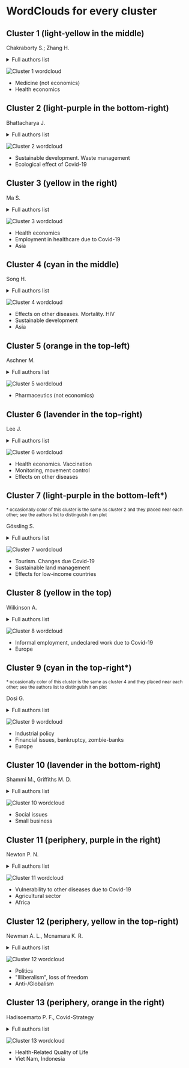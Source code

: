 # WordClouds for every cluster
## Cluster 1 (light-yellow in the middle)
Chakraborty S.; Zhang H.
<details>
  <summary>Full authors list</summary>
"junaid k", "ejaz h", "abdalla a e", "abosalif k o a", "younas s", "rehman a", "bandyopadhyay d", "hajra a", "das a", "chakraborty s", "patel n", "amgai b", "lavie c j", "kreer c", "zehner m", "ercanoglu m s", "gieselmann l", "schommers p", "vanshylla k", "krähling v", "cohen-dvashi h", "diskin r", "gruell h", "klein f", "alexander j", "strand t a", "alehagen u", "aaseth j", "tas a", "ninaber d k", "hiemstra p s", "snijder e j", "van hemert", "choudhary a k", "kumari k", "kaushik s", "sharma y", 
"yadav j p", "shanmugaraj b", "phoolcharoen w", "sidorov g", "gelbukh a", "chikhale r v", "gupta v k", "wabaidur s m", "islam m a", "talo m", "baloglu u b", "yildirim o", "singh s", "allawadhi p", "khurana a", "joshi k", "packirisamy g", "ghosh s", "banerjee a", "angeletti s", "benvenuto d", "pascarella s", "bianchi m", "ciccozzi m", "erasmus j h", "khandhar a p", "walls a c", "archer j", "fuller j t", "duthie m s", "reed s g", "veesler d", "berglund p", "fuller d h", "chakraborti s", "maiti a", 
"pramanik s", "sannigrahi s", "pilla f", "das d n", "omotuyi i o", "ajiboye b o", "oyinloye b e", "bilal bashir", "komal b", "bashir m a", "tan d", "skalny a v", "holingue c", "thrul j", "fallin m d", "stuart e a", "kalb l g", "urban r j", "baillargeon j", "lin b", "zhang h", "ying t", "jiang s", "sheng z", "lv h", "bucci e", "chi x", "wu y", "lan j", "liu k"
</details>

![Cluster 1 wordcloud](wc1a.png 'Wordcloud for cluster 1')

- Medicine (not economics)
- Health economics

## Cluster 2 (light-purple in the bottom-right)
Bhattacharya J.
<details>
  <summary>Full authors list</summary>
"prata j c", "walker t r", "duarte a c", "rocha-santos t", "ibn-mohammed t", "acquaye a", "fujii h", "khan k s", "paris c", "rocchi p", "panchal r", "tiwari m k", "dewick p", "law r", "chamola v", "hassija v", "guizani m", "jiang p", "fu x", "fan y v", "klemeš j j", "de oliveira", "rocha b m", "lobosco m", "haroon o", "rizvi s a r", "zhang r", "sharma h b", "ranjan v p", "samal b", "bhattacharya j", "goel s", "goniewicz k", "khorram-manesh a", "hertelendy a j", "goniewicz m", "foddai a", "ellis-iversen j", 
"stubbs t", "kentikelenis a", "pan s", "jung j", "gao h o", "nicola m", "sohrabi c", "kerwan a", "al-jabir a", "agha m", "agha r", "flick u", "caraka r e", "kurniawan r", "kaban p a", "nasution b i", "chen r c", "toharudin t", "pardamean b", "yuen k -y", "zahroh s", "hidayat y", "jiwani n m", "sukono", "aslam f", "ferreira p", "memon b a", "niankara i", "niankara a", "ali m", "gambotto a", "dowell s f", "brown k", "klepac p", "stewart m"
</details>

![Cluster 2 wordcloud](wc2a.png 'Wordcloud for cluster 2')

- Sustainable development. Waste management
- Ecological effect of Covid-19

## Cluster 3 (yellow in the right)
Ma S.

<details>
  <summary>Full authors list</summary>
"engelman d t", "lother s", "george i", "ailawadi g", "atluri p", "haft j w", "hassan a", "arora r c", "ma s", "tang s", "newbold s c", "finnoff d", "ashworth m", "shogren j f", "urits i", "viswanath o", "kaye a d", "varrassi g", "cuschieri s", "whittaker c", "watson o j", "baguelin m", "bhatia s", "fitzjohn r", "imai n", "laydon d", "mishra s", "nedjati-gilani g", "ferguson n m", "buckley r m", "ioannidis j p a", "tanner m a", "ferrarini b", "park d", "howarth c", "corner a", "fankhauser s", "whitmarsh l", 
"willis r", "unwin h j t", "volpert v", "banerjee m", "onofrio a", "lipniacki t", "petrovskii s", "eichenbaum m"
</details>

![Cluster 3 wordcloud](wc3a.png 'Wordcloud for cluster 3')

- Health economics
- Employment in healthcare due to Covid-19
- Asia

## Cluster 4 (cyan in the middle)
Song H.

<details>
  <summary>Full authors list</summary>
"kim j", "gurunathan s", "qasim m", "choi y", "do j t", "park c", "hong k", "kim j -h", "song h", "siddiqui a j", "ashraf s a", "alreshidi m", "patel m", "jahan s", "snoussi m", "adnan m", "singh p", "zhang s", "raghavendhar s", "patel a k", "mukherjee a", "rong l", "chang j -s", "wang k", "abrams s l", "steelman l s", "candido s", "cocco l", "ratti s", "martelli a m", "cervello m", "kang m", "lee k o", "heymann j", "raub a", "jiang y", "tran t", "guo s", "an r", "mcbride t d", "yu d", "fu l", 
"chan k s", "bania j", "xia j"
</details>

![Cluster 4 wordcloud](wc4a.png 'Wordcloud for cluster 4')

- Effects on other diseases. Mortality. HIV
- Sustainable development
- Asia

## Cluster 5 (orange in the top-left)
Aschner M.

<details>
  <summary>Full authors list</summary>
"rahman m s", "martorell m", "calina d", "docea a o", "sharifi-rad j", "tsatsakis a", "petrakis d", "nikolouzakis t k", "vinceti m", "goumenou m", "kostoff r n", "mamoulakis c", "aschner m", "hernández a f", "lorusso a", "zamir m", "nadeem f", "libra m", "seleiman m f", "selim s", "karim m r", "islam m t", "garon a", "seidel t", "langer t", "busquet f", "hartung t", "rovida c", "leist m", "biswas r k", "huq s", "akaberi d", "krambrich j", "ling j", "hedenstierna g", "järhult j d", "lundkvist å", 
"perera r a p", "wu n c", "leung k", "chan k h", "wu j t", "monto a s", "corman v m", "jo s"
</details>

![Cluster 5 wordcloud](wc5a.png 'Wordcloud for cluster 5')

- Pharmaceutics (not economics)

## Cluster 6 (lavender in the top-right)
Lee J.

<details>
  <summary>Full authors list</summary>
"campanella s", "babiloni c", "balconi m", "bertollo m", "betti v", "brunovsky m", "comani s", "di lorenzo", "dumalin d", "escera c", "giordano g m", "guntekin b", "kajosch h", "lópez-caneda e", "missonnier p", "mucci a", "olbrich s", "pogarell o", "lee j", "barone m t u", "harnik s b", "assantachai p", "woo j", "arai h", "grady c", "mejia a", "balsalobre-lorente d", "bekun f v", "javakhishvili j d", "ardino v", "bragesjö m", "kazlauskas e", "olff m", "schäfer i", "das d", "furceri d", "jalles j t", 
"gupta r", "buldyrev s v", "feng l"
</details>

![Cluster 6 wordcloud](wc6a.png 'Wordcloud for cluster 6')

- Health economics. Vaccination
- Monitoring, movement control
- Effects on other diseases

## Cluster 7 (light-purple in the bottom-left*)
<sup>* occasionally color of this cluster is the same as cluster 2 and they placed near each other; see the authors list to distinguish it on plot</sup>

Gössling S.

<details>
  <summary>Full authors list</summary>
"gössling s", "zegwaard k e", "rowe a d", "mcnamara j", "robinson e j z", "abernethy k", "midoko iponga", "sackey h n k", "wright j h", "hockings m", "dudley n", "mackinnon k", "mumba m", "rodríguez c m", "spenceley a", "troëng s", "couto g", "castanho r a", "pimentel p", "sousa á", "santos c", "gardam m"
</details>

![Cluster 7 wordcloud](wc7a.png 'Wordcloud for cluster 7')

- Tourism. Changes due Covid-19
- Sustainable land management
- Effects for low-income countries

## Cluster 8 (yellow in the top)
Wilkinson A.

<details>
  <summary>Full authors list</summary>
"wilkinson a", "conteh a", "dodman d", "earle l", "mitlin d", "oyebode o", "satterthwaite d", "sellu s a", "sverdlik a", "tacoli c", "walnycki a", "williams c c", "kayaoglu a", "iwuoha v c", "ezeibe e n", "nzeadibe t c", "ejike-alieji a u p", "chirisa i", "matamanda a r", "onyishi c j", "ajaero c k", "mbah p o"
</details>

![Cluster 8 wordcloud](wc8a.png 'Wordcloud for cluster 8')

- Informal employment, undeclared work due to Covid-19
- Europe

## Cluster 9 (cyan in the top-right*)
<sup>* occasionally color of this cluster is the same as cluster 4 and they placed near each other; see the authors list to distinguish it on plot</sup>

Dosi G.

<details>
  <summary>Full authors list</summary>
"celi g", "guarascio d", "simonazzi a", "ferrannini a", "barbieri e", "biggeri m", "di tommaso", "bellomo n", "bingham r", "dosi g", "forni g", "twarock r", "virgillito m e", "watermeyer r", "fana m", "fernández-macías e", "cardinale i", "landesmann m", "schwab k", "andersen a l", "pandalai-nayar n"
</details>

![Cluster 9 wordcloud](wc9a.png 'Wordcloud for cluster 9')

- Industrial policy
- Financial issues, bankruptcy, zombie-banks
- Europe

## Cluster 10 (lavender in the bottom-right)
Shammi M., Griffiths M. D.

<details>
  <summary>Full authors list</summary>
"shammi m", "bodrud-doza m", "islam a r m", "király o", "potenza m n", "stein d j", "king d l", "hodgins d c", "griffiths m d", "billieux j", "montag c", "grünblatt e", "martinotti g", "rumpf h -j", "fineberg n a", "demetrovics z", "wardell j d", "frohlich j r", "keough m t", "suhrcke m"
</details>

![Cluster 10 wordcloud](wc10a.png 'Wordcloud for cluster 10')

- Social issues
- Small business

## Cluster 11 (periphery, purple in the right)
Newton P. N.

<details>
  <summary>Full authors list</summary>
"philavong c", "pruvot m", "reinharz d", "mayxay m", "khammavong k", "milavong p", "douangngeun b", "theppangna w", "fine a e", "newton p n", "chan a h y", "rutter v", "tuck c", "babar z -u"
</details>

![Cluster 11 wordcloud](wc11a.png 'Wordcloud for cluster 11')

- Vulnerability to other diseases due to Covid-19
- Agricultural sector
- Africa

## Cluster 12 (periphery, yellow in the top-right)
Newman A. L., Mcnamara K. R.

<details>
  <summary>Full authors list</summary>
"laruelle m", "alexseev m", "buckley c", "clem r s", "hale h e", "herron e", "sokhey s w", "tucker j a", "twigg j", "mcnamara k r", "newman a l", "allam z", "jones d s"
</details>

![Cluster 12 wordcloud](wc12a.png 'Wordcloud for cluster 12')

- Politics
- "Illiberalism", loss of freedom
- Anti-/Globalism

## Cluster 13 (periphery, orange in the right)
Hadisoemarto P. F., Covid-Strategy

<details>
  <summary>Full authors list</summary>
"tran b x", "harapan h", "wagner a l", "yufika a", "winardi w", "gan a k", "setiawan a m", "rajamoorthy y", "vo t q", "hadisoemarto p f", "groneberg d a", "mudatsir m", "covid- strategy"
</details>

![Cluster 13 wordcloud](wc13a.png 'Wordcloud for cluster 13')

- Health-Related Quality of Life
- Viet Nam, Indonesia
